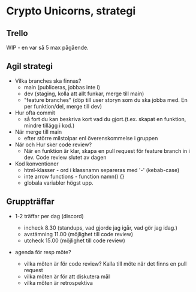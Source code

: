 # Crypto Unicorns, strategi

## Trello

WIP - en var så 5 max pågående.

## Agil strategi

- Vilka branches ska finnas?
  - main (publiceras, jobbas inte i)
  - dev (staging, kolla att allt funkar, merge till main)
  - "feature branches" (döp till user storyn som du ska jobba med. En per funktion/del, merge till dev)
- Hur ofta commit
  - så fort du kan beskriva kort vad du gjort.(t.ex. skapat en funktion, mindre tillägg i kod.)
- När merge till main
  - efter större milstolpar enl överenskommelse i gruppen
- När och Hur sker code review?
  - När en funktion är klar, skapa en pull request för feature branch in i dev. Code review slutet av dagen
- Kod konventioner
  - html-klasser - ord i klassnamn separeras med '-' (kebab-case)
  - inte arrow functions - function namn() {}
  - globala variabler högst upp.

## Gruppträffar

- 1-2 träffar per dag (discord)

  - incheck 8.30 (standups, vad gjorde jag igår, vad gör jag idag.)
  - avstämning 11.00 (möjlighet till code review)
  - utcheck 15.00 (möjlighet till code review)

- agenda för resp möte?
  - vilka möten är för code review? Kalla till möte när det finns en pull request
  - vilka möten är för att diskutera mål
  - vilka möten är retrospektiva

